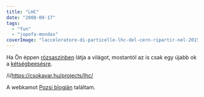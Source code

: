 ```yaml
---
title: "LHC"
date: "2008-09-17"
tags: 
  - "fun"
  - "jopofa-mondas"
coverImage: "lacceleratore-di-particelle-lhc-del-cern-ripartir-nel-2015-Large_Hadron_Collider_acceleratore_particelle_CERN_bosone_Higgs.jpg"
---
```


Ha Ön éppen [rózsaszínben](http://hu.wikipedia.org/wiki/V%C3%B6r%C3%B6seltol%C3%B3d%C3%A1s) látja a világot, mostantól az is csak egy újabb ok a [kétségbeesésre](https://csokavar.hu/projects/lhc/).

/i/https://csokavar.hu/projects/lhc/

A webkamot [Pozsi blogján](http://pbjuggling.freeblog.hu) találtam.
